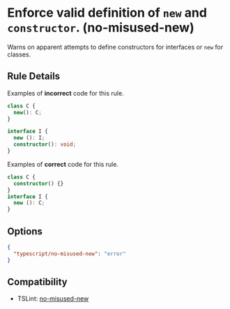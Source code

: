 # Enforce valid definition of `new` and `constructor`. (no-misused-new)

Warns on apparent attempts to define constructors for interfaces or `new` for classes.

## Rule Details

Examples of **incorrect** code for this rule.

```ts
class C {
  new(): C;
}

interface I {
  new (): I;
  constructor(): void;
}
```

Examples of **correct** code for this rule.

```ts
class C {
  constructor() {}
}
interface I {
  new (): C;
}
```

## Options

```json
{
  "typescript/no-misused-new": "error"
}
```

## Compatibility

- TSLint: [no-misused-new](https://palantir.github.io/tslint/rules/no-misused-new/)

